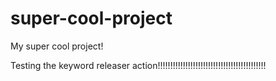 # super-cool-project
My super cool project!

Testing the keyword releaser action!!!!!!!!!!!!!!!!!!!!!!!!!!!!!!!!!!!!!!!!!!!


